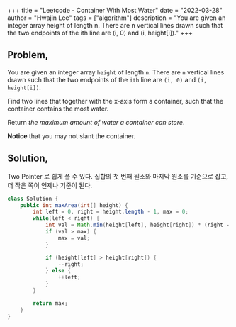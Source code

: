 +++
title = "Leetcode - Container With Most Water"
date = "2022-03-28"
author = "Hwajin Lee"
tags = ["algorithm"]
description = "You are given an integer array height of length n. There are n vertical lines drawn such that the two endpoints of the ith line are (i, 0) and (i, height[i])."
+++

## Problem,

You are given an integer array `height` of length `n`. There are `n` vertical lines drawn such that the two endpoints of the `ith` line are `(i, 0)` and `(i, height[i])`.

Find two lines that together with the x-axis form a container, such that the container contains the most water.

Return *the maximum amount of water a container can store*.

**Notice** that you may not slant the container.

## Solution,

Two Pointer 로 쉽게 풀 수 있다. 집합의 첫 번째 원소와 마지막 원소를 기준으로 잡고, 더 작은 쪽이 언제나 기준이 된다.

```java
class Solution {
    public int maxArea(int[] height) {
        int left = 0, right = height.length - 1, max = 0;
        while(left < right) {
            int val = Math.min(height[left], height[right]) * (right - left);
            if (val > max) {
                max = val;
            }

            if (height[left] > height[right]) {
                --right;
            } else {
                ++left;
            }
        }

        return max;
    }
}
```